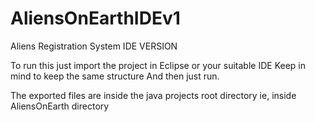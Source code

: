 AliensOnEarthIDEv1
==================

Aliens Registration System IDE VERSION

To run this just import the project in Eclipse or your suitable IDE Keep in mind to keep the same structure And then just run.

The exported files are inside the java projects root directory ie, inside AliensOnEarth directory
